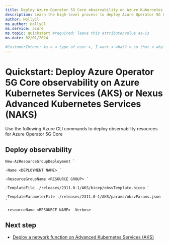 ```yaml
---
title: Deploy Azure Operator 5G Core observability on Azure Kubernetes Services
description: Learn the high-level process to deploy Azure Operator 5G Core observability on Advanced Kubernetes Services.
author: HollyCl
ms.author: HollyCl
ms.service: azure
ms.topic: quickstart #required; leave this attribute/value as-is
ms.date: 02/01/2024

#CustomerIntent: As a < type of user >, I want < what? > so that < why? >.
---
```


# Quickstart: Deploy Azure Operator 5G Core observability on Azure Kubernetes Services (AKS) or Nexus Advanced Kubernetes Services (NAKS)

Use the following Azure CLI commands to deploy observability resources for Azure Operator 5G Core

## Deploy observability


```azurecli
New-AzResourceGroupDeployment ` 

-Name <DEPLOYMENT NAME> ` 

-ResourceGroupName <RESOURCE GROUP> ` 

-TemplateFile ./releases/2311.0-1/AKS/bicep/obsvTemplate.bicep ` 

-TemplateParameterFile ./releases/2311.0-1/AKS/params/obsvParams.json ` 

-resourceName <RESOURCE NAME> –Verbose
```

## Next step

- [Deploy a network function on Advanced Kubernetes Services (AKS)](quickstart-deploy-network-functions.md)